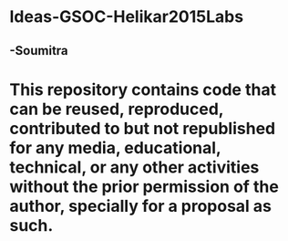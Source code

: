 # Ideas-GSOC-Helikar2015Labs
-Soumitra
 -----------------------------------------------------------------------------------
 This repository contains code that can be reused, reproduced, 
 contributed to but not republished for any media, educational,
 technical, or any other activities without the prior permission 
 of the author, specially for a proposal as such.
 ===================================================================================